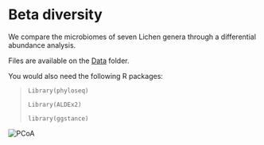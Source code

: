 # Beta diversity 
We compare the microbiomes of seven Lichen genera through a differential abundance analysis. 

Files are available on the [Data](https://github.com/alehsierra/Lichen_Microbiome/tree/master/Data) folder.

You would also need the following R packages:

>`Library(phyloseq)`
>
>`Library(ALDEx2)`
>
>`library(ggstance)`

![PCoA](https://github.com/alehsierra/Lichen_Microbiome/blob/master/Beta-diversity/Figure2.jpg)